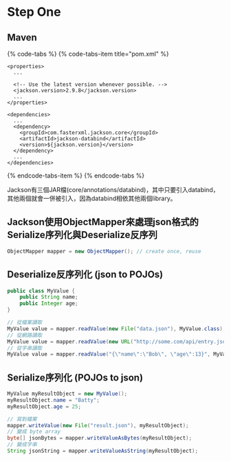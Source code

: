 # Step One

## Maven

{% code-tabs %}
{% code-tabs-item title="pom.xml" %}
```markup
<properties>
  ...

  <!-- Use the latest version whenever possible. -->
  <jackson.version>2.9.8</jackson.version>
  ...
</properties>

<dependencies>
  ...
  <dependency>
    <groupId>com.fasterxml.jackson.core</groupId>
    <artifactId>jackson-databind</artifactId>
    <version>${jackson.version}</version>
  </dependency>
  ...
</dependencies>
```
{% endcode-tabs-item %}
{% endcode-tabs %}

Jackson有三個JAR檔\(core/annotations/databind\)，其中只要引入databind，其他兩個就會一併被引入，因為databind相依其他兩個library。

## Jackson使用ObjectMapper來處理json格式的Serialize序列化與Deserialize反序列

```java
ObjectMapper mapper = new ObjectMapper(); // create once, reuse
```

## Deserialize反序列化 \(json to POJOs\)

```java
public class MyValue {
	public String name;
	public Integer age;
}
```

```java
// 從檔案讀取
MyValue value = mapper.readValue(new File("data.json"), MyValue.class);
// 從網路讀取
MyValue value = mapper.readValue(new URL("http://some.com/api/entry.json"), MyValue.class);
// 從字串讀取
MyValue value = mapper.readValue("{\"name\":\"Bob\", \"age\":13}", MyValue.class);
```

## Serialize序列化 \(POJOs to json\)

```java
MyValue myResultObject = new MyValue();
myResultObject.name = "Batty";
myResultObject.age = 25;

// 寫到檔案
mapper.writeValue(new File("result.json"), myResultObject);
// 變成 byte array
byte[] jsonBytes = mapper.writeValueAsBytes(myResultObject);
// 變成字串
String jsonString = mapper.writeValueAsString(myResultObject);
```

